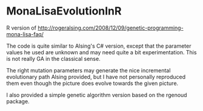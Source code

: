 MonaLisaEvolutionInR
====================

R version of http://rogeralsing.com/2008/12/09/genetic-programming-mona-lisa-faq/

The code is quite similar to Alsing's C# version, except that the parameter values he used are unknown and 
may need quite a bit experimentation. This is not really GA in the classical sense.

The right mutation parameters may generate the nice incremental evolutionary path Alsing provided, but I have not 
personally reproduced them even though the picture does evolve towards the given picture.

I also provided a simple genetic algorithm version based on the rgenoud package. 
